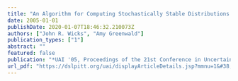 ```yaml
---
title: "An Algorithm for Computing Stochastically Stable Distributions with Applications to Multiagent Learning in Repeated Games"
date: 2005-01-01
publishDate: 2020-01-07T18:46:32.210073Z
authors: ["John R. Wicks", "Amy Greenwald"]
publication_types: ["1"]
abstract: ""
featured: false
publication: "*UAI '05, Proceedings of the 21st Conference in Uncertainty in Artificial Intelligence, Edinburgh, Scotland, July 26-29, 2005*"
url_pdf: "https://dslpitt.org/uai/displayArticleDetails.jsp?mmnu=1&#38;smnu=2&#38;article_id=1223&#38;proceeding_id=21"
---
```


